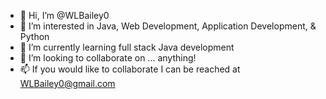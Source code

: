 - 👋 Hi, I’m @WLBailey0
- 👀 I’m interested in Java, Web Development, Application Development, & Python
- 🌱 I’m currently learning full stack Java development
- 💞️ I’m looking to collaborate on ... anything!
- 📫 If you would like to collaborate I can be reached at WLBailey0@gmail.com

<!---
WLBailey0/WLBailey0 is a ✨ special ✨ repository because its `README.md` (this file) appears on your GitHub profile.
You can click the Preview link to take a look at your changes.
--->
